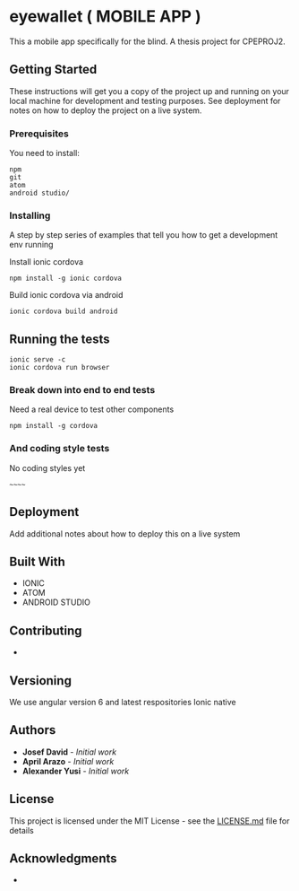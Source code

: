 # eyewallet ( MOBILE APP )

This a mobile app specifically for the blind. A thesis project for CPEPROJ2.

## Getting Started

These instructions will get you a copy of the project up and running on your local machine for development and testing purposes. See deployment for notes on how to deploy the project on a live system.

### Prerequisites

You need to install:

```
npm
git
atom
android studio/
```

### Installing

A step by step series of examples that tell you how to get a development env running

Install ionic cordova

```
npm install -g ionic cordova
```

Build ionic cordova via android

```
ionic cordova build android
```


## Running the tests

```
ionic serve -c
ionic cordova run browser
```

### Break down into end to end tests

Need a real device to test other components

```
npm install -g cordova
```

### And coding style tests

No coding styles yet

```
~~~~
```

## Deployment

Add additional notes about how to deploy this on a live system

## Built With

* IONIC
* ATOM
* ANDROID STUDIO

## Contributing

*

## Versioning

We use angular version 6 and latest respositories
Ionic native

## Authors

* **Josef David** - *Initial work* 
* **April Arazo** - *Initial work* 
* **Alexander Yusi** - *Initial work* 

## License

This project is licensed under the MIT License - see the [LICENSE.md](LICENSE.md) file for details

## Acknowledgments

* 
